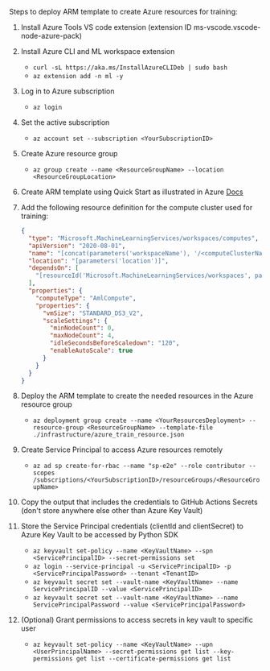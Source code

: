 Steps to deploy ARM template to create Azure resources for training:

1. Install Azure Tools VS code extension (extension ID ms-vscode.vscode-node-azure-pack)
2. Install Azure CLI and ML workspace extension
   - `curl -sL https://aka.ms/InstallAzureCLIDeb | sudo bash`
   - `az extension add -n ml -y`
3. Log in to Azure subscription
   - `az login`
4. Set the active subscription
   - `az account set --subscription <YourSubscriptionID>`
5. Create Azure resource group
   - `az group create --name <ResourceGroupName> --location <ResourceGroupLocation>`
6. Create ARM template using Quick Start as illustrated in Azure [Docs](https://learn.microsoft.com/en-us/azure/azure-resource-manager/templates/quickstart-create-templates-use-the-portal)
7. Add the following resource definition for the compute cluster used for training:

   ```json
   {
     "type": "Microsoft.MachineLearningServices/workspaces/computes",
     "apiVersion": "2020-08-01",
     "name": "[concat(parameters('workspaceName'), '/<computeClusterName>')]",
     "location": "[parameters('location')]",
     "dependsOn": [
       "[resourceId('Microsoft.MachineLearningServices/workspaces', parameters('workspaceName'))]"
     ],
     "properties": {
       "computeType": "AmlCompute",
       "properties": {
         "vmSize": "STANDARD_DS3_V2",
         "scaleSettings": {
           "minNodeCount": 0,
           "maxNodeCount": 4,
           "idleSecondsBeforeScaledown": "120",
           "enableAutoScale": true
         }
       }
     }
   }
   ```

8. Deploy the ARM template to create the needed resources in the Azure resource group
   - `az deployment group create --name <YourResourcesDeployment> --resource-group <ResourceGroupName> --template-file ./infrastructure/azure_train_resource.json`
9. Create Service Principal to access Azure resources remotely
   - `az ad sp create-for-rbac --name "sp-e2e" --role contributor --scopes /subscriptions/<YourSubscriptionID>/resourceGroups/<ResourceGroupName>`
10. Copy the output that includes the credentials to GitHub Actions Secrets (don't store anywhere else other than Azure Key Vault)
11. Store the Service Principal credentials (clientId and clientSecret) to Azure Key Vault to be accessed by Python SDK
    - `az keyvault set-policy --name <KeyVaultName> --spn <ServicePrincipalID> --secret-permissions set`
    - `az login --service-principal -u <ServicePrincipalID> -p <ServicePrincipalPassword> --tenant <TenantID>`
    - `az keyvault secret set --vault-name <KeyVaultName> --name ServicePrincipalID --value <ServicePrincipalID>`
    - `az keyvault secret set --vault-name <KeyVaultName> --name ServicePrincipalPassword --value <ServicePrincipalPassword>`
12. (Optional) Grant permissions to access secrets in key vault to specific user
    - `az keyvault set-policy --name <KeyVaultName> --upn <UserPrincipalName> --secret-permissions get list --key-permissions get list --certificate-permissions get list`
